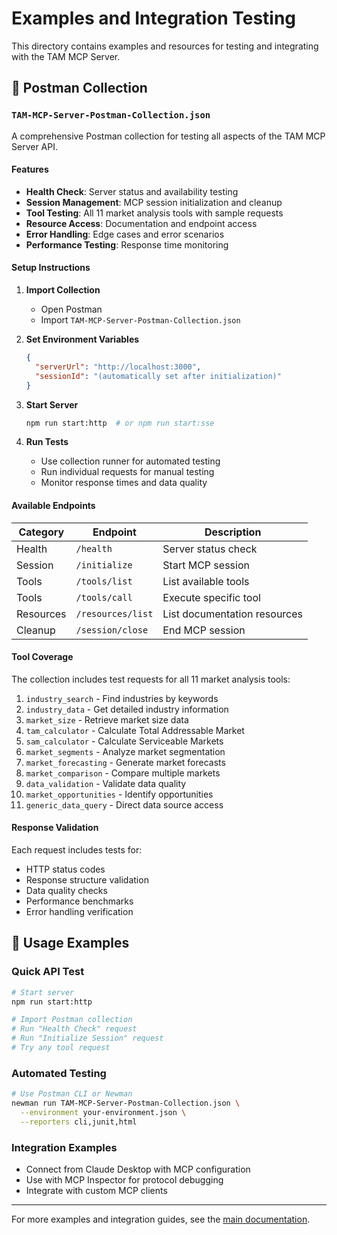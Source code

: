 # Examples and Integration Testing

This directory contains examples and resources for testing and integrating with the TAM MCP Server.

## 📄 Postman Collection

### `TAM-MCP-Server-Postman-Collection.json`

A comprehensive Postman collection for testing all aspects of the TAM MCP Server API.

#### Features
- **Health Check**: Server status and availability testing
- **Session Management**: MCP session initialization and cleanup
- **Tool Testing**: All 11 market analysis tools with sample requests
- **Resource Access**: Documentation and endpoint access
- **Error Handling**: Edge cases and error scenarios
- **Performance Testing**: Response time monitoring

#### Setup Instructions

1. **Import Collection**
   - Open Postman
   - Import `TAM-MCP-Server-Postman-Collection.json`

2. **Set Environment Variables**
   ```json
   {
     "serverUrl": "http://localhost:3000",
     "sessionId": "(automatically set after initialization)"
   }
   ```

3. **Start Server**
   ```bash
   npm run start:http  # or npm run start:sse
   ```

4. **Run Tests**
   - Use collection runner for automated testing
   - Run individual requests for manual testing
   - Monitor response times and data quality

#### Available Endpoints

| Category | Endpoint | Description |
|----------|----------|-------------|
| Health | `/health` | Server status check |
| Session | `/initialize` | Start MCP session |
| Tools | `/tools/list` | List available tools |
| Tools | `/tools/call` | Execute specific tool |
| Resources | `/resources/list` | List documentation resources |
| Cleanup | `/session/close` | End MCP session |

#### Tool Coverage

The collection includes test requests for all 11 market analysis tools:

1. `industry_search` - Find industries by keywords
2. `industry_data` - Get detailed industry information
3. `market_size` - Retrieve market size data
4. `tam_calculator` - Calculate Total Addressable Market
5. `sam_calculator` - Calculate Serviceable Markets
6. `market_segments` - Analyze market segmentation
7. `market_forecasting` - Generate market forecasts
8. `market_comparison` - Compare multiple markets
9. `data_validation` - Validate data quality
10. `market_opportunities` - Identify opportunities
11. `generic_data_query` - Direct data source access

#### Response Validation

Each request includes tests for:
- HTTP status codes
- Response structure validation
- Data quality checks
- Performance benchmarks
- Error handling verification

## 🚀 Usage Examples

### Quick API Test
```bash
# Start server
npm run start:http

# Import Postman collection
# Run "Health Check" request
# Run "Initialize Session" request
# Try any tool request
```

### Automated Testing
```bash
# Use Postman CLI or Newman
newman run TAM-MCP-Server-Postman-Collection.json \
  --environment your-environment.json \
  --reporters cli,junit,html
```

### Integration Examples
- Connect from Claude Desktop with MCP configuration
- Use with MCP Inspector for protocol debugging
- Integrate with custom MCP clients

---

For more examples and integration guides, see the [main documentation](../doc/README.md).
